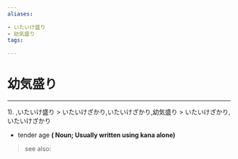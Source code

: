 ```yaml
---
aliases:
    
- いたいけ盛り
- 幼気盛り
tags:
    
---
```


# 幼気盛り
---
1).
,いたいけ盛り > いたいけざかり,いたいけざかり,幼気盛り > いたいけざかり,いたいけざかり

- tender age
**( Noun; Usually written using kana alone)**
> see also: 
            
